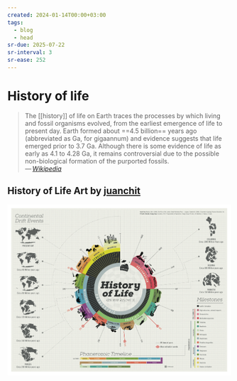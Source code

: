 ```yaml
---
created: 2024-01-14T00:00+03:00
tags:
  - blog
  - head
sr-due: 2025-07-22
sr-interval: 3
sr-ease: 252
---
```


# History of life

> The [[history]] of life on Earth traces the processes by which living and fossil organisms evolved, from the earliest emergence of life to present day. Earth formed about ==4.5 billion== years ago (abbreviated as Ga, for gigaannum) and evidence suggests that life emerged prior to 3.7 Ga. Although there is some evidence of life as early as 4.1 to 4.28 Ga, it remains controversial due to the possible non-biological formation of the purported fossils.\
> — <cite>[Wikipedia](https://en.wikipedia.org/wiki/History_of_life)</cite>

## History of Life Art by [juanchit](https://www.behance.net/gallery/10901127/History-of-Life)

![History of life](img/history_of_life.png)
